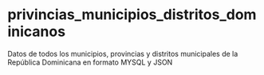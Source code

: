 # privincias_municipios_distritos_dominicanos

Datos de todos los municipios, provincias y distritos municipales de la República Dominicana en formato MYSQL y JSON

